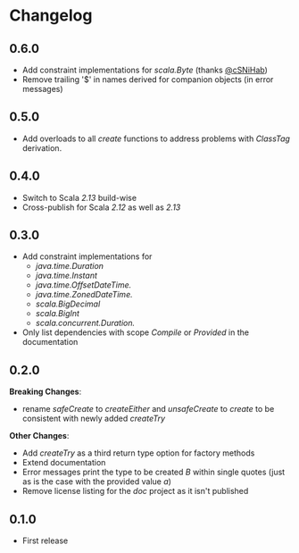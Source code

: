 # Changelog

## 0.6.0

* Add constraint implementations for _scala.Byte_ (thanks [@cSNiHab](https://github.com/cSNiHab))
* Remove trailing '$' in names derived for companion objects (in error messages)



## 0.5.0

* Add overloads to all _create_ functions to address problems with _ClassTag_ derivation.



## 0.4.0

* Switch to Scala _2.13_ build-wise
* Cross-publish for Scala _2.12_ as well as _2.13_



## 0.3.0

* Add constraint implementations for 
    * _java.time.Duration_
    * _java.time.Instant_
    * _java.time.OffsetDateTime._
    * _java.time.ZonedDateTime._
    * _scala.BigDecimal_
    * _scala.BigInt_
    * _scala.concurrent.Duration._
* Only list dependencies with scope _Compile_ or _Provided_ in the documentation



## 0.2.0
**Breaking Changes**:

* rename _safeCreate_ to _createEither_ and _unsafeCreate_ to _create_ to be consistent with newly added _createTry_

**Other Changes**:

* Add _createTry_ as a third return type option for factory methods
* Extend documentation
* Error messages print the type to be created _B_ within single quotes (just as is the case with the provided value _a_)
* Remove license listing for the _doc_ project as it isn't published



## 0.1.0

* First release
